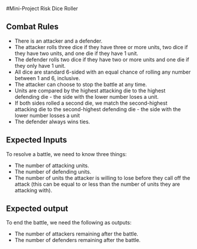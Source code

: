 #Mini-Project Risk Dice Roller

## Combat Rules

* There is an attacker and a defender.
* The attacker rolls three dice if they have three or more units, two dice if they have two units, and one die if they have 1 unit.
* The defender rolls two dice if they have two or more units and one die if they only have 1 unit.
* All dice are standard 6-sided with an equal chance of rolling any number between 1 and 6, inclusive.
* The attacker can choose to stop the battle at any time.
* Units are compared by the highest attacking die to the highest defending die - the side with the lower number loses a unit. 
* If both sides rolled a second die, we match the second-highest attacking die to the second-highest defending die - the side with the lower number losses a unit
* The defender always wins ties.

## Expected Inputs

To resolve a battle, we need to know three things:
* The number of attacking units.
* The number of defending units.
* The number of units the attacker is willing to lose before they call off the attack (this can be equal to or less than the number of units they are attacking with).


## Expected output

To end the battle, we need the following as outputs:

* The number of attackers remaining after the battle.
* The number of defenders remaining after the battle.
